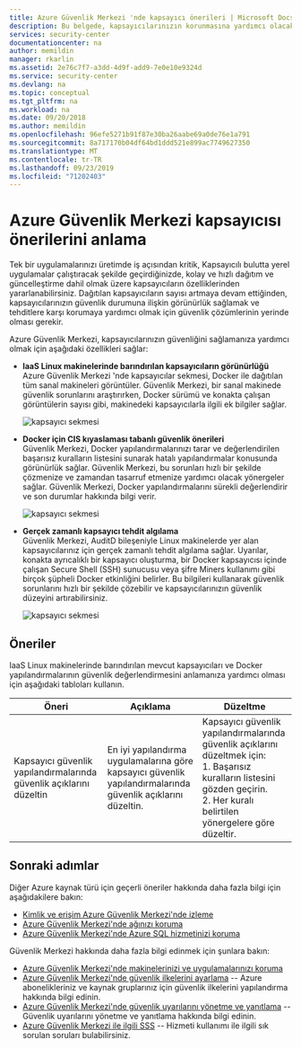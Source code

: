 ```yaml
---
title: Azure Güvenlik Merkezi 'nde kapsayıcı önerileri | Microsoft Docs
description: Bu belgede, kapsayıcılarınızın korunmasına yardımcı olacak Azure Güvenlik Merkezi önerileri açıklanmaktadır.
services: security-center
documentationcenter: na
author: memildin
manager: rkarlin
ms.assetid: 2e76c7f7-a3dd-4d9f-add9-7e0e10e9324d
ms.service: security-center
ms.devlang: na
ms.topic: conceptual
ms.tgt_pltfrm: na
ms.workload: na
ms.date: 09/20/2018
ms.author: memildin
ms.openlocfilehash: 96efe5271b91f87e30ba26aabe69a0de76e1a791
ms.sourcegitcommit: 8a717170b04df64bd1ddd521e899ac7749627350
ms.translationtype: MT
ms.contentlocale: tr-TR
ms.lasthandoff: 09/23/2019
ms.locfileid: "71202403"
---
```

# <a name="understand-azure-security-center-container-recommendations"></a>Azure Güvenlik Merkezi kapsayıcısı önerilerini anlama

Tek bir uygulamalarınızı üretimde iş açısından kritik, Kapsayıcılı bulutta yerel uygulamalar çalıştıracak şekilde geçirdiğinizde, kolay ve hızlı dağıtım ve güncelleştirme dahil olmak üzere kapsayıcıların özelliklerinden yararlanabilirsiniz. Dağıtılan kapsayıcıların sayısı artmaya devam ettiğinden, kapsayıcılarınızın güvenlik durumuna ilişkin görünürlük sağlamak ve tehditlere karşı korumaya yardımcı olmak için güvenlik çözümlerinin yerinde olması gerekir.

Azure Güvenlik Merkezi, kapsayıcılarınızın güvenliğini sağlamanıza yardımcı olmak için aşağıdaki özellikleri sağlar:

- **IaaS Linux makinelerinde barındırılan kapsayıcıların görünürlüğü**<br>Azure Güvenlik Merkezi 'nde kapsayıcılar sekmesi, Docker ile dağıtılan tüm sanal makineleri görüntüler. Güvenlik Merkezi, bir sanal makinede güvenlik sorunlarını araştırırken, Docker sürümü ve konakta çalışan görüntülerin sayısı gibi, makinedeki kapsayıcılarla ilgili ek bilgiler sağlar.

    ![kapsayıcı sekmesi](./media/security-center-container-recommendations/docker-recommendation.png)


- **Docker için CIS kıyaslaması tabanlı güvenlik önerileri**<br>Güvenlik Merkezi, Docker yapılandırmalarınızı tarar ve değerlendirilen başarısız kuralların listesini sunarak hatalı yapılandırmalar konusunda görünürlük sağlar. Güvenlik Merkezi, bu sorunları hızlı bir şekilde çözmenize ve zamandan tasarruf etmenize yardımcı olacak yönergeler sağlar. Güvenlik Merkezi, Docker yapılandırmalarını sürekli değerlendirir ve son durumlar hakkında bilgi verir.

    ![kapsayıcı sekmesi](./media/security-center-container-recommendations/container-cis-benchmark.png)

- **Gerçek zamanlı kapsayıcı tehdit algılama**<br> Güvenlik Merkezi, AuditD bileşeniyle Linux makinelerde yer alan kapsayıcılarınız için gerçek zamanlı tehdit algılama sağlar. Uyarılar, konakta ayrıcalıklı bir kapsayıcı oluşturma, bir Docker kapsayıcısı içinde çalışan Secure Shell (SSH) sunucusu veya şifre Miners kullanımı gibi birçok şüpheli Docker etkinliğini belirler. Bu bilgileri kullanarak güvenlik sorunlarını hızlı bir şekilde çözebilir ve kapsayıcılarınızın güvenlik düzeyini artırabilirsiniz.

    ![kapsayıcı sekmesi](./media/security-center-container-recommendations/docker-threat-detection.png)

## <a name="recommendations"></a>Öneriler
IaaS Linux makinelerinde barındırılan mevcut kapsayıcıları ve Docker yapılandırmalarının güvenlik değerlendirmesini anlamanıza yardımcı olması için aşağıdaki tabloları kullanın.

| Öneri | Açıklama | Düzeltme |
| --- | --- | --- |
|Kapsayıcı güvenlik yapılandırmalarında güvenlik açıklarını düzeltin |En iyi yapılandırma uygulamalarına göre kapsayıcı güvenlik yapılandırmalarında güvenlik açıklarını düzeltin.| Kapsayıcı güvenlik yapılandırmalarında güvenlik açıklarını düzeltmek için:<br>1. Başarısız kuralların listesini gözden geçirin.<br>2. Her kuralı belirtilen yönergelere göre düzeltir.|


## <a name="next-steps"></a>Sonraki adımlar
Diğer Azure kaynak türü için geçerli öneriler hakkında daha fazla bilgi için aşağıdakilere bakın:

* [Kimlik ve erişim Azure Güvenlik Merkezi'nde izleme](security-center-identity-access.md)
* [Azure Güvenlik Merkezi'nde ağınızı koruma](security-center-network-recommendations.md)
* [Azure Güvenlik Merkezi'nde Azure SQL hizmetinizi koruma](security-center-sql-service-recommendations.md)

Güvenlik Merkezi hakkında daha fazla bilgi edinmek için şunlara bakın:

* [Azure Güvenlik Merkezi'nde makinelerinizi ve uygulamalarınızı koruma](security-center-virtual-machine-protection.md)
* [Azure Güvenlik Merkezi'nde güvenlik ilkelerini ayarlama](tutorial-security-policy.md) -- Azure abonelikleriniz ve kaynak gruplarınız için güvenlik ilkelerini yapılandırma hakkında bilgi edinin.
* [Azure Güvenlik Merkezi'nde güvenlik uyarılarını yönetme ve yanıtlama](security-center-managing-and-responding-alerts.md) -- Güvenlik uyarılarını yönetme ve yanıtlama hakkında bilgi edinin.
* [Azure Güvenlik Merkezi ile ilgili SSS](security-center-faq.md) -- Hizmeti kullanımı ile ilgili sık sorulan soruları bulabilirsiniz.

